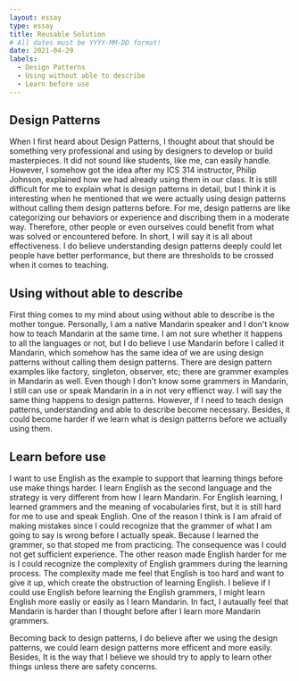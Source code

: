```yaml
---
layout: essay
type: essay
title: Reusable Solution
# All dates must be YYYY-MM-DD format!
date: 2021-04-29
labels:
  - Design Patterns
  - Using without able to describe
  - Learn before use
---
```


## Design Patterns

When I first heard about Design Patterns, I thought about that should be something very professional and using by designers to develop or build masterpieces. It did not sound like students, like me, can easily handle. However, I somehow got the idea after my ICS 314 instructor, Philip Johnson, explained how we had already using them in our class. It is still difficult for me to explain what is design patterns in detail, but I think it is interesting when he mentioned that we were actually using design patterns without calling them design patterns before. For me, design patterns are like categorizing our behaviors or experience and discribing them in a moderate way. Therefore, other people or even ourselves could benefit from what was solved or encountered before. In short, I will say it is all about effectiveness. I do believe understanding design patterns deeply could let people have better performance, but there are thresholds to be crossed when it comes to teaching.

## Using without able to describe

First thing comes to my mind about using without able to describe is the mother tongue. Personally, I am a native Mandarin speaker and I don't know how to teach Mandarin at the same time. I am not sure whether it happens to all the languages or not, but I do believe I use Mandarin before I called it Mandarin, which somehow has the same idea of we are using design patterns without calling them design patterns. There are design pattern examples like factory, singleton, observer, etc; there are grammer examples in Mandarin as well. Even though I don't know some grammers in Mandarin, I still can use or speak Mandarin in a in not very effienct way. I will say the same thing happens to design patterns. However, if I need to teach design patterns, understanding and able to describe become necessary. Besides, it could become harder if we learn what is design patterns before we actually using them.

## Learn before use

I want to use English as the example to support that learning things before use make things harder. I learn English as the second language and the strategy is very different from how I learn Mandarin. For English learning, I learned grammers and the meaning of vocabularies first, but it is still hard for me to use and speak English. One of the reason I think is I am afraid of making mistakes since I could recognize that the grammer of what I am going to say is wrong before I actually speak. Because I learned the grammer, so that stoped me from practicing. The consequence was I could not get sufficient experience. The other reason made English harder for me is I could recognize the complexity of English grammers during the learning process. The complexity made me feel that English is too hard and want to give it up, which create the obstruction of learning English. I believe if I could use English before learning the English grammers, I might learn English more easliy or easily as I learn Mandarin. In fact, I autaually feel that Mandarin is harder than I thought before after I learn more Mandarin grammers.

Becoming back to design patterns, I do believe after we using the design patterns, we could learn design patterns more efficent and more easily. Besides, It is the way that I believe we should try to apply to learn other things unless there are safety concerns. 
